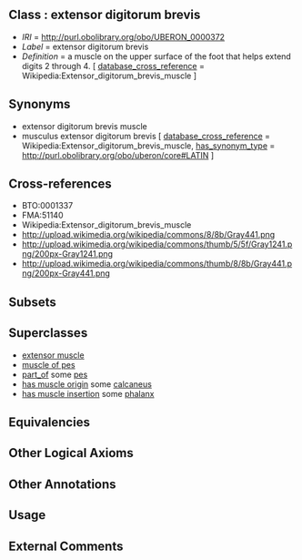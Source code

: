 
## Class : extensor digitorum brevis

 * *IRI* = http://purl.obolibrary.org/obo/UBERON_0000372
 * *Label* = extensor digitorum brevis
 * *Definition* = a muscle on the upper surface of the foot that helps extend digits 2 through 4. [ [database_cross_reference](../../ef/oboInOwl#hasDbXref.md) = Wikipedia:Extensor_digitorum_brevis_muscle ]

## Synonyms

 * extensor digitorum brevis muscle
 * musculus extensor digitorum brevis [ [database_cross_reference](../../ef/oboInOwl#hasDbXref.md) = Wikipedia:Extensor_digitorum_brevis_muscle, [has_synonym_type](../../pe/oboInOwl#hasSynonymType.md) = http://purl.obolibrary.org/obo/uberon/core#LATIN ]

## Cross-references

 * BTO:0001337
 * FMA:51140
 * Wikipedia:Extensor_digitorum_brevis_muscle
 * http://upload.wikimedia.org/wikipedia/commons/8/8b/Gray441.png
 * http://upload.wikimedia.org/wikipedia/commons/thumb/5/5f/Gray1241.png/200px-Gray1241.png
 * http://upload.wikimedia.org/wikipedia/commons/thumb/8/8b/Gray441.png/200px-Gray441.png

## Subsets


## Superclasses

 * [extensor muscle](../../UBERON/11/UBERON_0000311.md)
 * [muscle of pes](../../UBERON/98/UBERON_0001498.md)
 * [part_of](../../BFO/50/BFO_0000050.md) some [pes](../../UBERON/87/UBERON_0002387.md)
 * [has muscle origin](../../RO/72/RO_0002372.md) some [calcaneus](../../UBERON/50/UBERON_0001450.md)
 * [has muscle insertion](../../RO/73/RO_0002373.md) some [phalanx](../../UBERON/21/UBERON_0003221.md)

## Equivalencies


## Other Logical Axioms


## Other Annotations


## Usage


## External Comments


